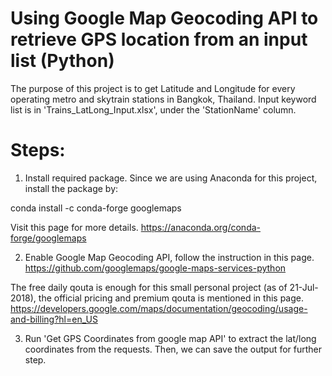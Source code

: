 # Using Google Map Geocoding API to retrieve GPS location from an input list (Python)

The purpose of this project is to get Latitude and Longitude for every operating metro and skytrain stations in Bangkok, Thailand. Input keyword list is in 'Trains_LatLong_Input.xlsx', under the 'StationName' column. 

# Steps:

1. Install required package.
Since we are using Anaconda for this project, install the package by:

conda install -c conda-forge googlemaps

Visit this page for more details. https://anaconda.org/conda-forge/googlemaps

2. Enable Google Map Geocoding API, follow the instruction in this page. https://github.com/googlemaps/google-maps-services-python

The free daily qouta is enough for this small personal project (as of 21-Jul-2018), the official pricing and premium qouta is mentioned in this page. https://developers.google.com/maps/documentation/geocoding/usage-and-billing?hl=en_US

3. Run 'Get GPS Coordinates from google map API' to extract the lat/long coordinates from the requests. Then, we can save the output for further step.

